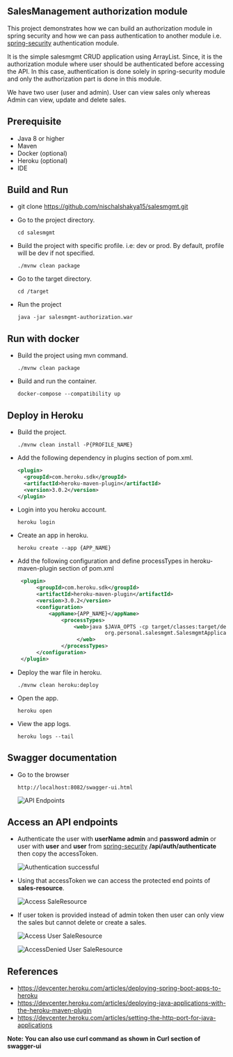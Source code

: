## SalesManagement authorization module
This project demonstrates how we can build an authorization module in spring security and how we can pass authentication to 
another module i.e. [spring-security](https://github.com/nischalshakya15/spring-security) authentication module.  

It is the simple salesmgmt CRUD application using ArrayList. Since, it is the authorization module where user should be 
authenticated before accessing the API. In this case, authentication is done solely in spring-security module and 
only the authorization part is done in this module. 

We have two user (user and admin). User can view sales only whereas Admin can view, update and delete sales. 

## Prerequisite
* Java 8 or higher
* Maven 
* Docker (optional)
* Heroku (optional)
* IDE 

## Build and Run
* git clone https://github.com/nischalshakya15/salesmgmt.git

* Go to the project directory.
    
    ``cd salesmgmt``
    
* Build the project with specific profile. i.e: dev or prod. By default, profile will be dev if not specified.

    ``./mvnw clean package``
    
* Go to the target directory.
    
    ``cd /target``
    
* Run the project 
    
    ``java -jar salesmgmt-authorization.war``

## Run with docker 
* Build the project using mvn command. 

    ``./mvnw clean package``
    
* Build and run the container. 

    ``docker-compose --compatibility up``
    
## Deploy in Heroku 
* Build the project.
    
    ``./mvnw clean install -P{PROFILE_NAME}``
    
* Add the following dependency in plugins section of pom.xml. 

    ```xml
    <plugin>
      <groupId>com.heroku.sdk</groupId>
      <artifactId>heroku-maven-plugin</artifactId>
      <version>3.0.2</version>
    </plugin>
    ```

* Login into you heroku account.

    ``heroku login``

* Create an app in heroku.

    ``heroku create --app {APP_NAME}``

* Add the following configuration and define processTypes in heroku-maven-plugin section of pom.xml

    ```xml
     <plugin>
          <groupId>com.heroku.sdk</groupId>
          <artifactId>heroku-maven-plugin</artifactId>
          <version>3.0.2</version>
          <configuration>
              <appName>{APP_NAME}</appName>
                  <processTypes>
                      <web>java $JAVA_OPTS -cp target/classes:target/dependency/*
                                org.personal.salesmgmt.SalesmgmtApplication
                       </web>
                  </processTypes>
          </configuration>
     </plugin>
    ```

* Deploy the war file in heroku. 

    ``./mvnw clean heroku:deploy``

* Open the app. 

    ``heroku open``

* View the app logs.

    ``heroku logs --tail``
             

## Swagger documentation
* Go to the browser

   ``http://localhost:8082/swagger-ui.html``

   ![API Endpoints](./images/salesmgmt-swaggerui.png)


## Access an API endpoints 

* Authenticate the user with **userName admin**  and **password admin** or user with **user** and **user** from 
  [spring-security](https://spring-security-jwt-module.herokuapp.com/swagger-ui.html#/auth-resource/authenticateUserUsingPOST) **/api/auth/authenticate** 
  then copy the accessToken.
  
  ![Authentication successful](./images/authenticate.png)

* Using that accessToken we can access the protected end points of **sales-resource**.
   
  ![Access SaleResource](./images/findAllSales.png) 

* If user token is provided instead of admin token then user can only view the sales 
  but cannot delete or create a sales.

  ![Access User SaleResource](./images/userAccessSaleResource.png)
  
  ![AccessDenied User SaleResource](./images/userResourceAccessDenied.png)  

## References 
* https://devcenter.heroku.com/articles/deploying-spring-boot-apps-to-heroku
* https://devcenter.heroku.com/articles/deploying-java-applications-with-the-heroku-maven-plugin
* https://devcenter.heroku.com/articles/setting-the-http-port-for-java-applications

**Note: You can also use curl command as shown in Curl section of swagger-ui**
    